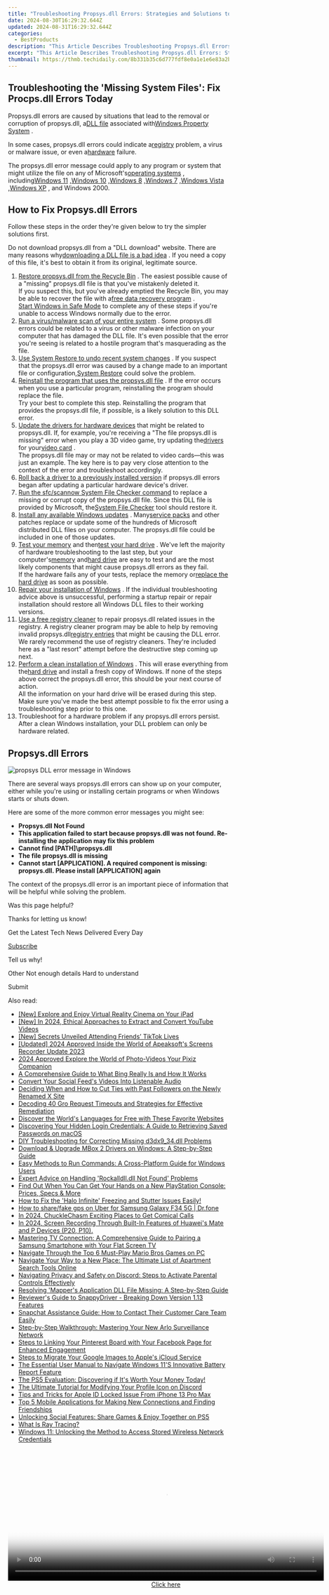 ```yaml
---
title: "Troubleshooting Propsys.dll Errors: Strategies and Solutions to Fix Missing Files on Your PC"
date: 2024-08-30T16:29:32.644Z
updated: 2024-08-31T16:29:32.644Z
categories:
  - BestProducts
description: "This Article Describes Troubleshooting Propsys.dll Errors: Strategies and Solutions to Fix Missing Files on Your PC"
excerpt: "This Article Describes Troubleshooting Propsys.dll Errors: Strategies and Solutions to Fix Missing Files on Your PC"
thumbnail: https://thmb.techidaily.com/8b331b35c6d777fdf8e0a1e1e6e83a2b89a91f457eb27f49b343a7f996ac260f.jpg
---
```


## Troubleshooting the 'Missing System Files': Fix Procps.dll Errors Today
 Propsys.dll errors are caused by situations that lead to the removal or corruption of propsys.dll, a[DLL file](https://www.lifewire.com/what-is-a-dll-file-2625852) associated with[Windows Property System](https://learn.microsoft.com/en-us/windows/win32/api/%5Fproperties/) .

 In some cases, propsys.dll errors could indicate a[registry](https://www.lifewire.com/windows-registry-2625992) problem, a virus or malware issue, or even a[hardware](https://www.lifewire.com/computer-hardware-2625895) failure.

 The propsys.dll error message could apply to any program or system that might utilize the file on any of Microsoft's[operating systems](https://www.lifewire.com/operating-systems-2625912) , including[Windows 11](https://www.lifewire.com/windows-11-5188930) ,[Windows 10](https://www.lifewire.com/windows-10-2626217) ,[Windows 8](https://www.lifewire.com/windows-8-2626235) ,[Windows 7](https://www.lifewire.com/windows-7-2626265) ,[Windows Vista](https://www.lifewire.com/windows-vista-2626311) ,[Windows XP](https://www.lifewire.com/windows-xp-2626354) , and Windows 2000.

## How to Fix Propsys.dll Errors

 Follow these steps in the order they're given below to try the simpler solutions first.

 Do not download propsys.dll from a "DLL download" website. There are many reasons why[downloading a DLL file is a bad idea](https://www.lifewire.com/important-reasons-not-to-download-dll-files-2624455) . If you need a copy of this file, it's best to obtain it from its original, legitimate source.

1. [Restore propsys.dll from the Recycle Bin](https://www.lifewire.com/how-to-restore-deleted-files-from-the-recycle-bin-2624515) . The easiest possible cause of a "missing" propsys.dll file is that you've mistakenly deleted it.  
 If you suspect this, but you've already emptied the Recycle Bin, you may be able to recover the file with a[free data recovery program](https://www.lifewire.com/free-data-recovery-software-tools-2622893) .  
[Start Windows in Safe Mode](https://www.lifewire.com/how-do-i-start-windows-in-safe-mode-2624480) to complete any of these steps if you're unable to access Windows normally due to the error.
2. [Run a virus/malware scan of your entire system](https://www.lifewire.com/properly-scan-your-computer-for-viruses-and-other-malware-2624526) . Some propsys.dll errors could be related to a virus or other malware infection on your computer that has damaged the DLL file. It's even possible that the error you're seeing is related to a hostile program that's masquerading as the file.
3. [Use System Restore to undo recent system changes](https://www.lifewire.com/how-to-use-system-restore-in-windows-2626131) . If you suspect that the propsys.dll error was caused by a change made to an important file or configuration,[System Restore](https://www.lifewire.com/what-is-system-restore-2626022) could solve the problem.
4. [Reinstall the program that uses the propsys.dll file](https://www.lifewire.com/what-is-the-proper-way-to-reinstall-a-software-program-2624478) . If the error occurs when you use a particular program, reinstalling the program should replace the file.  
 Try your best to complete this step. Reinstalling the program that provides the propsys.dll file, if possible, is a likely solution to this DLL error.
5. [Update the drivers for hardware devices](https://www.lifewire.com/how-to-update-drivers-in-windows-2619214) that might be related to propsys.dll. If, for example, you're receiving a "The file propsys.dll is missing" error when you play a 3D video game, try updating the[drivers](https://www.lifewire.com/what-is-a-device-driver-2625796) for your[video card](https://www.lifewire.com/what-is-a-video-card-2618161) .  
 The propsys.dll file may or may not be related to video cards—this was just an example. The key here is to pay very close attention to the context of the error and troubleshoot accordingly.
6. [Roll back a driver to a previously installed version](https://www.lifewire.com/how-to-roll-back-a-driver-in-windows-2619217) if propsys.dll errors began after updating a particular hardware device's driver.
7. [Run the sfc/scannow System File Checker command](https://www.lifewire.com/how-to-use-sfc-scannow-to-repair-windows-system-files-2626161) to replace a missing or corrupt copy of the propsys.dll file. Since this DLL file is provided by Microsoft, the[System File Checker](https://www.lifewire.com/sfc-command-system-file-checker-2626020) tool should restore it.
8. [Install any available Windows updates](https://www.lifewire.com/how-to-check-for-install-windows-updates-2624596) . Many[service packs](https://www.lifewire.com/what-is-a-service-pack-2626010) and other patches replace or update some of the hundreds of Microsoft distributed DLL files on your computer. The propsys.dll file could be included in one of those updates.
9. [Test your memory](https://www.lifewire.com/free-memory-test-programs-2626178) and then[test your hard drive](https://www.lifewire.com/free-hard-drive-testing-programs-2626183) . We've left the majority of hardware troubleshooting to the last step, but your computer's[memory](https://www.lifewire.com/what-is-random-access-memory-ram-2618159) and[hard drive](https://www.lifewire.com/what-is-a-hard-disk-drive-2618152) are easy to test and are the most likely components that might cause propsys.dll errors as they fail.  
 If the hardware fails any of your tests, replace the memory or[replace the hard drive](https://www.lifewire.com/how-to-replace-a-hard-drive-2626200) as soon as possible.
10. [Repair your installation of Windows](https://www.lifewire.com/how-do-i-automatically-repair-windows-problems-2624907) . If the individual troubleshooting advice above is unsuccessful, performing a startup repair or repair installation should restore all Windows DLL files to their working versions.
11. [Use a free registry cleaner](https://www.lifewire.com/free-registry-cleaners-2626176) to repair propsys.dll related issues in the registry. A registry cleaner program may be able to help by removing invalid propsys.dll[registry entries](https://www.lifewire.com/what-is-a-registry-key-2625999) that might be causing the DLL error.  
 We rarely recommend the use of registry cleaners. They're included here as a "last resort" attempt before the destructive step coming up next.
12. [Perform a clean installation of Windows](https://www.lifewire.com/how-to-clean-install-windows-2624904) . This will erase everything from the[hard drive](https://www.lifewire.com/what-is-a-hard-disk-drive-2618152) and install a fresh copy of Windows. If none of the steps above correct the propsys.dll error, this should be your next course of action.  
 All the information on your hard drive will be erased during this step. Make sure you've made the best attempt possible to fix the error using a troubleshooting step prior to this one.
13. Troubleshoot for a hardware problem if any propsys.dll errors persist. After a clean Windows installation, your DLL problem can only be hardware related.

## Propsys.dll Errors

![propsys DLL error message in Windows](https://www.lifewire.com/thmb/azydO7i7OyBn-L6my-fadrGHLe8=/1500x0/filters:no_upscale():max_bytes(150000):strip_icc():format(webp)/propsys-dll-error-message-5aeb4dedba61770036a38da4.png)

 There are several ways propsys.dll errors can show up on your computer, either while you're using or installing certain programs or when Windows starts or shuts down.

 Here are some of the more common error messages you might see:

* **Propsys.dll Not Found**
* **This application failed to start because propsys.dll was not found. Re-installing the application may fix this problem**
* **Cannot find \[PATH\]\\propsys.dll**
* **The file propsys.dll is missing**
* **Cannot start \[APPLICATION\]. A required component is missing: propsys.dll. Please install \[APPLICATION\] again**

 The context of the propsys.dll error is an important piece of information that will be helpful while solving the problem.

Was this page helpful?

Thanks for letting us know!

 Get the Latest Tech News Delivered Every Day

[Subscribe](https://www.lifewire.com/#)

Tell us why!

 Other  Not enough details  Hard to understand

 Submit

<ins class="adsbygoogle"
     style="display:block"
     data-ad-format="autorelaxed"
     data-ad-client="ca-pub-7571918770474297"
     data-ad-slot="1223367746"></ins>



<ins class="adsbygoogle"
     style="display:block"
     data-ad-client="ca-pub-7571918770474297"
     data-ad-slot="8358498916"
     data-ad-format="auto"
     data-full-width-responsive="true"></ins>

<span class="atpl-alsoreadstyle">Also read:</span>
<div><ul>
<li><a href="https://some-techniques.techidaily.com/new-explore-and-enjoy-virtual-reality-cinema-on-your-ipad/"><u>[New] Explore and Enjoy Virtual Reality Cinema on Your iPad</u></a></li>
<li><a href="https://youtube-lab.techidaily.com/n-2024-ethical-approaches-to-extract-and-convert-youtube-videos/"><u>[New] In 2024, Ethical Approaches to Extract and Convert YouTube Videos</u></a></li>
<li><a href="https://tiktok-videos.techidaily.com/new-secrets-unveiled-attending-friends-tiktok-lives/"><u>[New] Secrets Unveiled  Attending Friends’ TikTok Lives</u></a></li>
<li><a href="https://screen-mirroring-recording.techidaily.com/updated-2024-approved-inside-the-world-of-apeaksofts-screens-recorder-update-2023/"><u>[Updated] 2024 Approved  Inside the World of Apeaksoft's Screens Recorder Update 2023</u></a></li>
<li><a href="https://some-knowledge.techidaily.com/2024-approved-explore-the-world-of-photo-videos-your-pixiz-companion/"><u>2024 Approved  Explore the World of Photo-Videos  Your Pixiz Companion</u></a></li>
<li><a href="https://tech-recovery.techidaily.com/a-comprehensive-guide-to-what-bing-really-is-and-how-it-works/"><u>A Comprehensive Guide to What Bing Really Is and How It Works</u></a></li>
<li><a href="https://extra-information.techidaily.com/convert-your-social-feeds-videos-into-listenable-audio/"><u>Convert Your Social Feed's Videos Into Listenable Audio</u></a></li>
<li><a href="https://tech-recovery.techidaily.com/deciding-when-and-how-to-cut-ties-with-past-followers-on-the-newly-renamed-x-site/"><u>Deciding When and How to Cut Ties with Past Followers on the Newly Renamed X Site</u></a></li>
<li><a href="https://tech-recovery.techidaily.com/decoding-40-gro-request-timeouts-and-strategies-for-effective-remediation/"><u>Decoding 40 Gro Request Timeouts and Strategies for Effective Remediation</u></a></li>
<li><a href="https://tech-recovery.techidaily.com/discover-the-worlds-languages-for-free-with-these-favorite-websites/"><u>Discover the World's Languages for Free with These Favorite Websites</u></a></li>
<li><a href="https://tech-recovery.techidaily.com/discovering-your-hidden-login-credentials-a-guide-to-retrieving-saved-passwords-on-macos/"><u>Discovering Your Hidden Login Credentials: A Guide to Retrieving Saved Passwords on macOS</u></a></li>
<li><a href="https://tech-recovery.techidaily.com/diy-troubleshooting-for-correcting-missing-d3dx934dll-problems/"><u>DIY Troubleshooting for Correcting Missing d3dx9_34.dll Problems</u></a></li>
<li><a href="https://win-amazing.techidaily.com/download-and-upgrade-mbox-2-drivers-on-windows-a-step-by-step-guide/"><u>Download & Upgrade MBox 2 Drivers on Windows: A Step-by-Step Guide</u></a></li>
<li><a href="https://tech-recovery.techidaily.com/easy-methods-to-run-commands-a-cross-platform-guide-for-windows-users/"><u>Easy Methods to Run Commands: A Cross-Platform Guide for Windows Users</u></a></li>
<li><a href="https://tech-recovery.techidaily.com/expert-advice-on-handling-rockalldlldll-not-found-problems/"><u>Expert Advice on Handling 'Rockalldll.dll Not Found' Problems</u></a></li>
<li><a href="https://tech-recovery.techidaily.com/find-out-when-you-can-get-your-hands-on-a-new-playstation-console-prices-specs-and-more/"><u>Find Out When You Can Get Your Hands on a New PlayStation Console: Prices, Specs & More</u></a></li>
<li><a href="https://win-able.techidaily.com/how-to-fix-the-halo-infinite-freezing-and-stutter-issues-easily/"><u>How to Fix the 'Halo Infinite' Freezing and Stutter Issues Easily!</u></a></li>
<li><a href="https://fake-location.techidaily.com/how-to-sharefake-gps-on-uber-for-samsung-galaxy-f34-5g-drfone-by-drfone-virtual-android/"><u>How to share/fake gps on Uber for Samsung Galaxy F34 5G | Dr.fone</u></a></li>
<li><a href="https://extra-tips.techidaily.com/in-2024-chucklechasm-exciting-places-to-get-comical-calls/"><u>In 2024, ChuckleChasm  Exciting Places to Get Comical Calls</u></a></li>
<li><a href="https://digital-screen-recording.techidaily.com/1715860529313-in-2024-screen-recording-through-built-in-features-of-huaweis-mate-and-p-devices-p20-p10/"><u>In 2024, Screen Recording Through Built-In Features of Huawei's Mate and P Devices (P20, P10).</u></a></li>
<li><a href="https://tech-recovery.techidaily.com/mastering-tv-connection-a-comprehensive-guide-to-pairing-a-samsung-smartphone-with-your-flat-screen-tv/"><u>Mastering TV Connection: A Comprehensive Guide to Pairing a Samsung Smartphone with Your Flat Screen TV</u></a></li>
<li><a href="https://tech-recovery.techidaily.com/navigate-through-the-top-6-must-play-mario-bros-games-on-pc/"><u>Navigate Through the Top 6 Must-Play Mario Bros Games on PC</u></a></li>
<li><a href="https://tech-recovery.techidaily.com/navigate-your-way-to-a-new-place-the-ultimate-list-of-apartment-search-tools-online/"><u>Navigate Your Way to a New Place: The Ultimate List of Apartment Search Tools Online</u></a></li>
<li><a href="https://tech-recovery.techidaily.com/navigating-privacy-and-safety-on-discord-steps-to-activate-parental-controls-effectively/"><u>Navigating Privacy and Safety on Discord: Steps to Activate Parental Controls Effectively</u></a></li>
<li><a href="https://tech-recovery.techidaily.com/resolving-mappers-application-dll-file-missing-a-step-by-step-guide/"><u>Resolving 'Mapper's Application DLL File Missing: A Step-by-Step Guide</u></a></li>
<li><a href="https://tech-recovery.techidaily.com/reviewers-guide-to-snappydriver-breaking-down-version-113-features/"><u>Reviewer's Guide to SnappyDriver - Breaking Down Version 1.13 Features</u></a></li>
<li><a href="https://tech-recovery.techidaily.com/snapchat-assistance-guide-how-to-contact-their-customer-care-team-easily/"><u>Snapchat Assistance Guide: How to Contact Their Customer Care Team Easily</u></a></li>
<li><a href="https://buynow-tips.techidaily.com/step-by-step-walkthrough-mastering-your-new-arlo-surveillance-network/"><u>Step-by-Step Walkthrough: Mastering Your New Arlo Surveillance Network</u></a></li>
<li><a href="https://tech-recovery.techidaily.com/steps-to-linking-your-pinterest-board-with-your-facebook-page-for-enhanced-engagement/"><u>Steps to Linking Your Pinterest Board with Your Facebook Page for Enhanced Engagement</u></a></li>
<li><a href="https://tech-recovery.techidaily.com/steps-to-migrate-your-google-images-to-apples-icloud-service/"><u>Steps to Migrate Your Google Images to Apple's iCloud Service</u></a></li>
<li><a href="https://tech-recovery.techidaily.com/the-essential-user-manual-to-navigate-windows-11s-innovative-battery-report-feature/"><u>The Essential User Manual to Navigate Windows 11'S Innovative Battery Report Feature</u></a></li>
<li><a href="https://tech-recovery.techidaily.com/the-ps5-evaluation-discovering-if-its-worth-your-money-today/"><u>The PS5 Evaluation: Discovering if It's Worth Your Money Today!</u></a></li>
<li><a href="https://tech-recovery.techidaily.com/the-ultimate-tutorial-for-modifying-your-profile-icon-on-discord/"><u>The Ultimate Tutorial for Modifying Your Profile Icon on Discord</u></a></li>
<li><a href="https://apple-account.techidaily.com/tips-and-tricks-for-apple-id-locked-issue-from-iphone-13-pro-max-by-drfone-ios/"><u>Tips and Tricks for Apple ID Locked Issue From iPhone 13 Pro Max</u></a></li>
<li><a href="https://tech-recovery.techidaily.com/top-5-mobile-applications-for-making-new-connections-and-finding-friendships/"><u>Top 5 Mobile Applications for Making New Connections and Finding Friendships</u></a></li>
<li><a href="https://tech-recovery.techidaily.com/unlocking-social-features-share-games-and-enjoy-together-on-ps5/"><u>Unlocking Social Features: Share Games & Enjoy Together on PS5</u></a></li>
<li><a href="https://tech-recovery.techidaily.com/what-is-ray-tracing/"><u>What Is Ray Tracing?</u></a></li>
<li><a href="https://tech-recovery.techidaily.com/windows-11-unlocking-the-method-to-access-stored-wireless-network-credentials/"><u>Windows 11: Unlocking the Method to Access Stored Wireless Network Credentials</u></a></li>
</ul></div>

<!-- affiliate ads begin -->
<span id="1993650">
					<video width="720" height="300" style="cursor:pointer"
           poster="//a.impactradius-go.com/display-clicktoplayimage/1993650.jpeg"
           onclick="if(!this.playClicked){this.play();this.setAttribute('controls',true);this.playClicked=true;}">
	   <source src="//a.impactradius-go.com/display-ad/22993-1993650">
	   <img src="//a.impactradius-go.com/display-clicktoplayimage/1993650.jpeg" style="border: none; height: 100%; width: 100%; object-fit: contain">
	</video>
	<div style="width:720px;text-align:center"><a href="javascript:window.open(decodeURIComponent('https%3A%2F%2Fhomestyler.sjv.io%2Fc%2F5597632%2F1993650%2F22993'), '_blank');void(0);">Click here</a></div>
</span>
<img height="0" width="0" src="https://imp.pxf.io/i/5597632/1993650/22993" style="position:absolute;visibility:hidden;" border="0" />
<!-- affiliate ads end -->